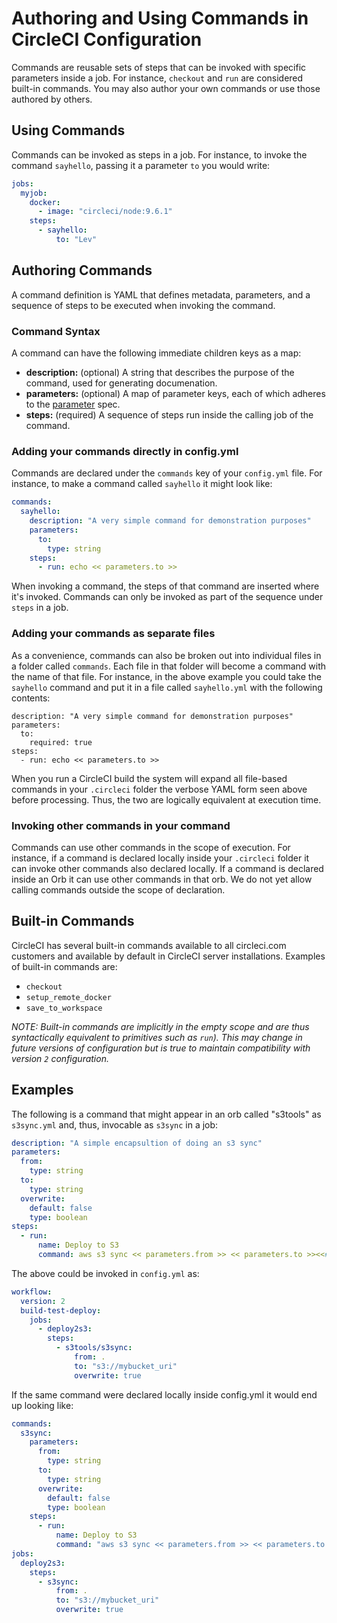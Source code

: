 # Authoring and Using Commands in CircleCI Configuration
Commands are reusable sets of steps that can be invoked with specific parameters inside a job. For instance, `checkout` and `run` are considered built-in commands. You may also author your own commands or use those authored by others.

## Using Commands
Commands can be invoked as steps in a job. For instance, to invoke the command `sayhello`, passing it a parameter `to` you would write:

```yaml
jobs:
  myjob:
    docker:
      - image: "circleci/node:9.6.1"
    steps:
      - sayhello:
          to: "Lev"
```

## Authoring Commands
A command definition is YAML that defines metadata, parameters, and a sequence of steps to be executed when invoking the command.

### Command Syntax
A command can have the following immediate children keys as a map:

- **description:** (optional) A string that describes the purpose of the command, used for generating documenation.
- **parameters:** (optional) A map of parameter keys, each of which adheres to the [parameter](parameters.md) spec.
- **steps:** (required) A sequence of steps run inside the calling job of the command.

### Adding your commands directly in config.yml

Commands are declared under the `commands` key of your `config.yml` file. For instance, to make a command called `sayhello` it might look like:

```yaml
commands:
  sayhello:
    description: "A very simple command for demonstration purposes"
    parameters:
      to:
        type: string
    steps:
      - run: echo << parameters.to >>
```

When invoking a command, the steps of that command are inserted where it's invoked. Commands can only be invoked as part of the sequence under `steps` in a job.

### Adding your commands as separate files
As a convenience, commands can also be broken out into individual files in a folder called `commands`. Each file in that folder will become a command with the name of that file. For instance, in the above example you could take the `sayhello` command and put it in a file called `sayhello.yml` with the following contents:

```
description: "A very simple command for demonstration purposes"
parameters:
  to:
    required: true
steps:
  - run: echo << parameters.to >>
```

When you run a CircleCI build the system will expand all file-based commands in your `.circleci` folder the verbose YAML form seen above before processing. Thus, the two are logically equivalent at execution time.

### Invoking other commands in your command
Commands can use other commands in the scope of execution. For instance, if a command is declared locally inside your `.circleci` folder it can invoke other commands also declared locally. If a command is declared inside an Orb it can use other commands in that orb. We do not yet allow calling commands outside the scope of declaration.

## Built-in Commands

CircleCI has several built-in commands available to all circleci.com customers and available by default in CircleCI server installations. Examples of built-in commands are:

  * `checkout`
  * `setup_remote_docker`
  * `save_to_workspace`

_NOTE: Built-in commands are implicitly in the empty scope and are thus syntactically equivalent to primitives such as `run`). This _may_ change in future versions of configuration but is true to maintain compatibility with version `2` configuration._

## Examples
The following is a command that might appear in an orb called "s3tools" as `s3sync.yml` and, thus, invocable as `s3sync` in a job:

```yaml
description: "A simple encapsultion of doing an s3 sync"
parameters:
  from:
    type: string
  to:
    type: string
  overwrite:
    default: false
    type: boolean
steps:
  - run:
      name: Deploy to S3
      command: aws s3 sync << parameters.from >> << parameters.to >><<# parameters.overwrite >> --delete<</ parameters.overwrite >>"
```

The above could be invoked in `config.yml` as:

```yaml
workflow:
  version: 2
  build-test-deploy:
    jobs:
      - deploy2s3:
        steps:
          - s3tools/s3sync:
              from: .
              to: "s3://mybucket_uri"
              overwrite: true
```

If the same command were declared locally inside config.yml it would end up looking like:

```yaml
commands:
  s3sync:
    parameters:
      from:
        type: string
      to:
        type: string
      overwrite:
        default: false
        type: boolean
    steps:
      - run:
          name: Deploy to S3
          command: "aws s3 sync << parameters.from >> << parameters.to >><<# parameters.overwrite >> --delete<</ parameters.overwrite >>"
jobs:
  deploy2s3:
    steps:
      - s3sync:
          from: .
          to: "s3://mybucket_uri"
          overwrite: true
```

